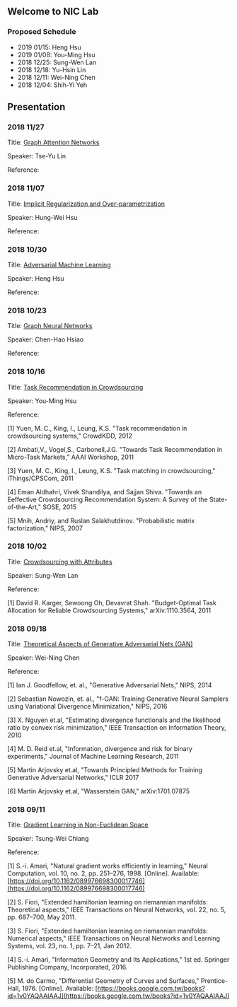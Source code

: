 ## Welcome to NIC Lab 

### Proposed Schedule
 
- 2019 01/15:		Heng Hsu		
-	2019 01/08:		You-Ming Hsu
-	2018 12/25:		Sung-Wen Lan
-	2018 12/18:		Yu-Hsin Lin
-	2018 12/11:		Wei-Ning Chen
-	2018 12/04:		Shih-Yi Yeh

## Presentation

### 2018 11/27
Title:        [Graph Attention Networks](https://niclab524.github.io/GroupMeeting/doc/20181127/slides1107_2018.pdf)  
  
Speaker:      Tse-Yu Lin  
  
Reference:


### 2018 11/07
Title:        [Implicit Regularization and Over-parametrization](https://niclab524.github.io/GroupMeeting/doc/20181107/slides1107_2018.pdf)  
  
Speaker:      Hung-Wei Hsu  
  
Reference:


### 2018 10/30
Title:        [Adversarial Machine Learning](https://niclab524.github.io/GroupMeeting/doc/20181030/slides1030_2018.pdf)  
  
Speaker:      Heng Hsu  
  
Reference:

### 2018 10/23
Title:        [Graph Neural Networks](https://niclab524.github.io/GroupMeeting/doc/20181023/slides1023_2018.pdf)  
  
Speaker:      Chen-Hao Hsiao  
  
Reference:

### 2018 10/16
Title:        [Task Recommendation in Crowdsourcing](https://niclab524.github.io/GroupMeeting/doc/20181016/slides1016_2018.pdf)  
  
Speaker:      You-Ming Hsu  
  
Reference:
 
[1] Yuen, M. C., King, I., Leung, K.S. \"Task recommendation in crowdsourcing systems,\" CrowdKDD, 2012

[2] Ambati,V., Vogel,S., Carbonell,J.G. \"Towards Task Recommendation in Micro-Task Markets,\" AAAI Workshop, 2011

[3] Yuen, M. C., King, I., Leung, K.S. \"Task matching in crowdsourcing,\" iThings/CPSCom, 2011

[4] Eman Aldhahri, Vivek Shandilya, and Sajjan Shiva. \"Towards an Eeffective Crowdsourcing Recommendation System: A Survey of the State-of-the-Art,\" SOSE, 2015

[5] Mnih, Andriy, and Ruslan Salakhutdinov. \"Probabilistic matrix factorization,\" NIPS, 2007
  
### 2018 10/02
Title:        [Crowdsourcing with Attributes](https://niclab524.github.io/GroupMeeting/doc/20181002/slides1002_2018.pdf)  
  
Speaker:      Sung-Wen Lan  
  
Reference:
 
[1] David R. Karger, Sewoong Oh, Devavrat Shah. \"Budget-Optimal Task Allocation for Reliable Crowdsourcing Systems,\" arXiv:1110.3564, 2011
  
  
### 2018 09/18
Title:        [Theoretical Aspects of Generative Adversarial Nets (GAN)](https://niclab524.github.io/GroupMeeting/doc/20180918/slides0918_2018.pdf)  
  
Speaker:      Wei-Ning Chen  
 
Reference:
 
[1] Ian J. Goodfellow, et. al., \"Generative Adversarial Nets,\" NIPS, 2014
  
[2] Sebastian Nowozin, et. al., \"f-GAN: Training Generative Neural Samplers using Variational Divergence Minimization,\" NIPS, 2016
  
[3] X. Nguyen et.al, \"Estimating divergence functionals and the likelihood ratio by convex risk minimization,\" IEEE Transaction on Information Theory, 2010
  
[4] M. D. Reid et.al, \"Information, divergence and risk for binary experiments,\" Journal of Machine Learning Research, 2011
 
[5] Martin Arjovsky et.al, \"Towards Principled Methods for Training Generative Adversarial Networks,\" ICLR 2017
 
[6] Martin Arjovsky et.al, \"Wasserstein GAN,\" arXiv:1701.07875  
  
### 2018 09/11
Title:        [Gradient Learning in Non-Euclidean Space](https://niclab524.github.io/GroupMeeting/doc/20180911/slides0911_2018.pdf)  
  
Speaker:      Tsung-Wei Chiang  
  
Reference:
 
[1] S.-i. Amari, \"Natural gradient works efficiently in learning,\" Neural Computation, vol. 10, no. 2, pp. 251–276, 1998.
[Online]. Available: [https://doi.org/10.1162/089976698300017746](https://doi.org/10.1162/089976698300017746)

[2] S. Fiori, \"Extended hamiltonian learning on riemannian manifolds: Theoretical aspects,\" IEEE Transactions on Neural
Networks, vol. 22, no. 5, pp. 687–700, May 2011.

[3] S. Fiori, \"Extended hamiltonian learning on riemannian manifolds: Numerical aspects,\" IEEE Transactions on Neural
Networks and Learning Systems, vol. 23, no. 1, pp. 7–21, Jan 2012.

[4] S.-i. Amari, \"Information Geometry and Its Applications,\" 1st ed. Springer Publishing Company, Incorporated, 2016.

[5] M. do Carmo, \"Differential Geometry of Curves and Surfaces,\" Prentice-Hall, 1976. [Online]. Available:
[https://books.google.com.tw/books?id=1v0YAQAAIAAJ](https://books.google.com.tw/books?id=1v0YAQAAIAAJ)

 
 
 
 
 
